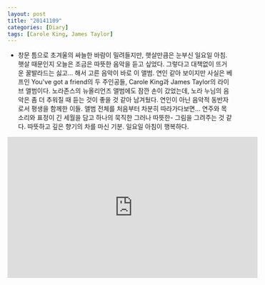 ```yaml
---
layout: post
title: "20141109"
categories: [Diary]
tags: [Carole King, James Taylor]
---
```


+ 창문 틈으로 초겨울의 싸늘한 바람이 밀려들지만, 햇살만큼은 눈부신 일요일 아침. 햇살 때문인지 오늘은 조금은 따뜻한 음악을 듣고 싶었다. 그렇다고 대책없이 뜨거운 꿀발라드는 싫고... 해서 고른 음악이 바로 이 앨범. 연인 같아 보이지만 사실은 베프인 You've got a friend의 두 주인공들, Carole King과 James Taylor의 라이브 앨범이다. 노라존스의 뉴올리언즈 앨범에도 잠깐 손이 갔었는데, 노라 누님의 음악은 좀 더 추워질 때 듣는 것이 좋을 것 같아 남겨뒀다. 연인이 아닌 음악적 동반자로서 평생을 함께한 이들. 앨범 전체를 처음부터 차분히 따라가다보면... 연주와 목소리와 표정이 긴 세월을 담고 하나의 묵직한 그러나 따뜻한- 그림을 그려주는 것 같다. 따뜻하고 깊은 향기의 차를 마신 기분. 일요일 아침이 행복하다.  

<iframe width="560" height="316" src="https://www.youtube.com/embed/E22BAyMN04g" title="YouTube video player" frameborder="0" allow="accelerometer; autoplay; clipboard-write; encrypted-media; gyroscope; picture-in-picture" allowfullscreen></iframe>
